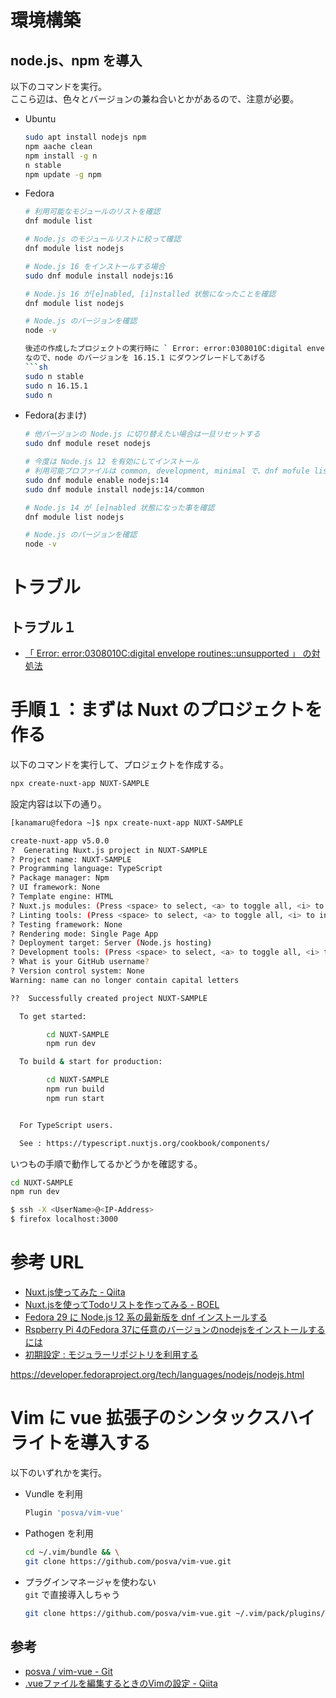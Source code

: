 # 環境構築

## node.js、npm を導入  
以下のコマンドを実行。  
ここら辺は、色々とバージョンの兼ね合いとかがあるので、注意が必要。  

- Ubuntu  
    ```sh
    sudo apt install nodejs npm
    npm aache clean
    npm install -g n
    n stable
    npm update -g npm
    ```

- Fedora
    ```sh
    # 利用可能なモジュールのリストを確認
    dnf module list
    
    # Node.js のモジュールリストに絞って確認
    dnf module list nodejs
    
    # Node.js 16 をインストールする場合
    sudo dnf module install nodejs:16
    
    # Node.js 16 が[e]nabled, [i]nstalled 状態になったことを確認
    dnf module list nodejs
    
    # Node.js のバージョンを確認
    node -v
    
    後述の作成したプロジェクトの実行時に ` Error: error:0308010C:digital envelope routines::unsupported` が起きてしまう。
    なので、node のバージョンを 16.15.1 にダウングレードしてあげる
    ```sh
    sudo n stable
    sudo n 16.15.1
    sudo n
    ``` 



- Fedora(おまけ)
    ```sh
    # 他バージョンの Node.js に切り替えたい場合は一旦リセットする
    sudo dnf module reset nodejs
    
    # 今度は Node.js 12 を有効にしてインストール
    # 利用可能プロファイルは common, development, minimal で、dnf mofule list nodejs 実行時に確認できる
    sudo dnf module enable nodejs:14
    sudo dnf module install nodejs:14/common

    # Node.js 14 が [e]nabled 状態になった事を確認
    dnf module list nodejs 
    
    # Node.js のバージョンを確認
    node -v
    ``` 









# トラブル

## トラブル１
- [「 Error: error:0308010C:digital envelope routines::unsupported 」 の対処法]( https://zenn.dev/pontagon333/articles/26c89cbc14e81f )






# 手順１：まずは Nuxt のプロジェクトを作る
以下のコマンドを実行して、プロジェクトを作成する。  
```sh
npx create-nuxt-app NUXT-SAMPLE
```

設定内容は以下の通り。
```sh
[kanamaru@fedora ~]$ npx create-nuxt-app NUXT-SAMPLE

create-nuxt-app v5.0.0
?  Generating Nuxt.js project in NUXT-SAMPLE
? Project name: NUXT-SAMPLE
? Programming language: TypeScript
? Package manager: Npm
? UI framework: None
? Template engine: HTML
? Nuxt.js modules: (Press <space> to select, <a> to toggle all, <i> to invert selection)
? Linting tools: (Press <space> to select, <a> to toggle all, <i> to invert selection)
? Testing framework: None
? Rendering mode: Single Page App
? Deployment target: Server (Node.js hosting)
? Development tools: (Press <space> to select, <a> to toggle all, <i> to invert selection)
? What is your GitHub username?
? Version control system: None
Warning: name can no longer contain capital letters

??  Successfully created project NUXT-SAMPLE

  To get started:

        cd NUXT-SAMPLE
        npm run dev

  To build & start for production:

        cd NUXT-SAMPLE
        npm run build
        npm run start


  For TypeScript users.

  See : https://typescript.nuxtjs.org/cookbook/components/
``` 


いつもの手順で動作してるかどうかを確認する。
```sh
cd NUXT-SAMPLE
npm run dev
``` 








```sh
$ ssh -X <UserName>@<IP-Address>
$ firefox localhost:3000
```












# 参考 URL

- [Nuxt.js使ってみた - Qiita]( https//qiita.com/_takeshi_24/items/224d00e5a026dbb76716 )
- [Nuxt.jsを使ってTodoリストを作ってみる - BOEL]( https//www.boel.co.jp/tips/vol107_todoLists-with-Nuxt-js.html )
- [Fedora 29 に Node.js 12 系の最新版を dnf インストールする]( https://サーバー構築と設定.com/?p=3354 )
- [Rspberry Pi 4のFedora 37に任意のバージョンのnodejsをインストールするには ]( https://denor.jp/rspberry-pi-4%E3%81%AEfedora-37%E3%81%AB%E4%BB%BB%E6%84%8F%E3%81%AE%E3%83%90%E3%83%BC%E3%82%B8%E3%83%A7%E3%83%B3%E3%81%AEnodejs%E3%82%92%E3%82%A4%E3%83%B3%E3%82%B9%E3%83%88%E3%83%BC%E3%83%AB%E3%81%99 )
- [初期設定 : モジュラーリポジトリを利用する]( https://www.server-world.info/query?os=Fedora_35&p=initial_conf&f=6 )


https://developer.fedoraproject.org/tech/languages/nodejs/nodejs.html






# Vim に vue 拡張子のシンタックスハイライトを導入する
以下のいずれかを実行。

- Vundle を利用
    ```sh
    Plugin 'posva/vim-vue'
    ```

- Pathogen を利用
    ```sh
    cd ~/.vim/bundle && \
    git clone https://github.com/posva/vim-vue.git
    ```

- プラグインマネージャを使わない  
    `git` で直接導入しちゃう
    ```sh
    git clone https://github.com/posva/vim-vue.git ~/.vim/pack/plugins/start/vim-vue
    ```

## 参考
- [ posva / vim-vue - Git](https://github.com/posva/vim-vue)
- [.vueファイルを編集するときのVimの設定 - Qiita](https://qiita.com/nabewata07/items/d92655485622aeb847a8)

